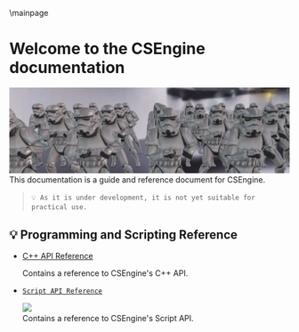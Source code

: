 \mainpage
# Welcome to the CSEngine documentation

<!--
#\htmlonly

#<center>
#<iframe width="600" height="250" src="https://ounols.github.io/CSEngine-Demo" frameborder="0" scrolling="no"/>
#</center>

#\endhtmlonly
-->
![intro-image](https://github.com/ounols/CSEngine/raw/master/intro_image.png)
This documentation is a guide and reference document for CSEngine.

> `💡 As it is under development, it is not yet suitable for practical use.`

## 💡 Programming and Scripting Reference

* [C++ API Reference](cpp-api.md)</p>
Contains a reference to CSEngine's C++ API.

* [`Script API Reference`](https://github.com/ounols/CSEngine/wiki/script-api)</p>
[<img src="https://bitbucket.org/MSnack/csengine/downloads/scriptapiref.png" width="30%">](https://github.com/ounols/CSEngine/wiki/script-api)<br/>
Contains a reference to CSEngine's Script API.


